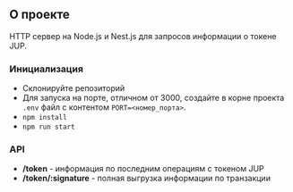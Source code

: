 ## О проекте

HTTP сервер на Node.js и Nest.js для запросов информации о токене JUP.

### Инициализация

-   Склонируйте репозиторий
-   Для запуска на порте, отличном от 3000, создайте в корне проекта `.env` файл с контентом `PORT=<номер_порта>`.
-   `npm install`
-   `npm run start`

### API

-   **/token** - информация по последним операциям с токеном JUP
-   **/token/:signature** - полная выгрузка информации по транзакции
